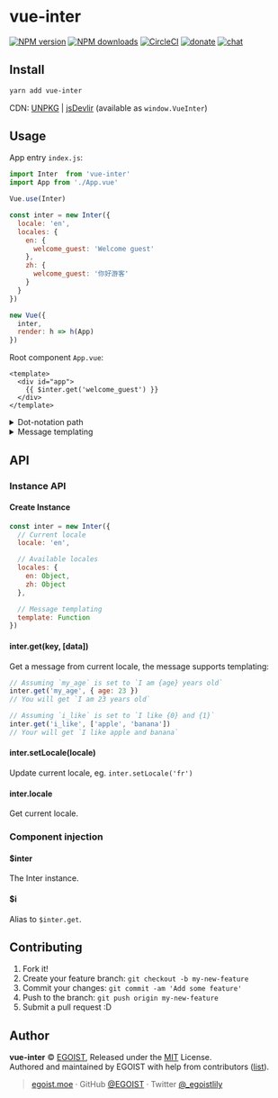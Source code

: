 
# vue-inter

[![NPM version](https://img.shields.io/npm/v/vue-inter.svg?style=flat)](https://npmjs.com/package/vue-inter) [![NPM downloads](https://img.shields.io/npm/dm/vue-inter.svg?style=flat)](https://npmjs.com/package/vue-inter) [![CircleCI](https://circleci.com/gh/egoist/vue-inter/tree/master.svg?style=shield)](https://circleci.com/gh/egoist/vue-inter/tree/master)  [![donate](https://img.shields.io/badge/$-donate-ff69b4.svg?maxAge=2592000&style=flat)](https://github.com/egoist/donate) [![chat](https://img.shields.io/badge/chat-on%20discord-7289DA.svg?style=flat)](https://chat.egoist.moe)

## Install

```bash
yarn add vue-inter
```

CDN: [UNPKG](https://unpkg.com/vue-inter/dist/) | [jsDevlir](https://cdn.jsdelivr.net/npm/vue-inter/dist/) (available as `window.VueInter`)

## Usage

App entry `index.js`:

```js
import Inter  from 'vue-inter'
import App from './App.vue'

Vue.use(Inter)

const inter = new Inter({
  locale: 'en',
  locales: {
    en: {
      welcome_guest: 'Welcome guest'
    },
    zh: {
      welcome_guest: '你好游客'
    }
  }
})

new Vue({
  inter,
  render: h => h(App)
})
```

Root component `App.vue`:

```vue
<template>
  <div id="app">
    {{ $inter.get('welcome_guest') }}
  </div>
</template>
```

<details><summary>Dot-notation path</summary><br>

```js
// Locale data
{
  my: {
    name: 'egoist'
  },
  'my.name': 'notegoist'
}
// Get message by path
$inter.get('my.name') //=> egoist
$inter.get('my\\.name') //=> notegoist
```
</details>

<details><summary>Message templating</summary><br>

By default `vue-inter` uses a simple templating syntax:

```js
// Object
{ welcome_guest: 'hello {name}' }
$inter.get('welcome_guest', { name: 'egoist' })
// List
{ welcome_guests: 'hello {0} and {1}' }
$inter.get('welcome_guests', ['egoist', 'lily'])
```

You can also use a custom template engine, like [Mustache](https://github.com/janl/mustache.js):

```js
import Mustache from 'mustache'

const inter = new Inter({
  template(message, data) {
    // render the message with data
    return Mustache.render(message, data)
  },
  locale: 'en',
  locales: {
    en: {
      welcome_message: 'Hello {{#user}}{{username}}{{/user}}{{^user}}guest{{/user}}'
    }
  }
})
```
</details>

## API

### Instance API

#### Create Instance

```js
const inter = new Inter({
  // Current locale
  locale: 'en',

  // Available locales
  locales: {
    en: Object,
    zh: Object
  },

  // Message templating
  template: Function
})
```

#### inter.get(key, [data])

Get a message from current locale, the message supports templating:

```js
// Assuming `my_age` is set to `I am {age} years old`
inter.get('my_age', { age: 23 })
// You will get `I am 23 years old`

// Assuming `i_like` is set to `I like {0} and {1}`
inter.get('i_like', ['apple', 'banana'])
// Your will get `I like apple and banana`
```

#### inter.setLocale(locale)

Update current locale, eg. `inter.setLocale('fr')`

#### inter.locale

Get current locale.

### Component injection

#### $inter

The Inter instance.

#### $i

Alias to `$inter.get`.

## Contributing

1. Fork it!
2. Create your feature branch: `git checkout -b my-new-feature`
3. Commit your changes: `git commit -am 'Add some feature'`
4. Push to the branch: `git push origin my-new-feature`
5. Submit a pull request :D


## Author

**vue-inter** © [EGOIST](https://github.com/egoist), Released under the [MIT](./LICENSE) License.<br>
Authored and maintained by EGOIST with help from contributors ([list](https://github.com/egoist/vue-inter/contributors)).

> [egoist.moe](https://egoist.moe) · GitHub [@EGOIST](https://github.com/egoist) · Twitter [@_egoistlily](https://twitter.com/_egoistlily)
